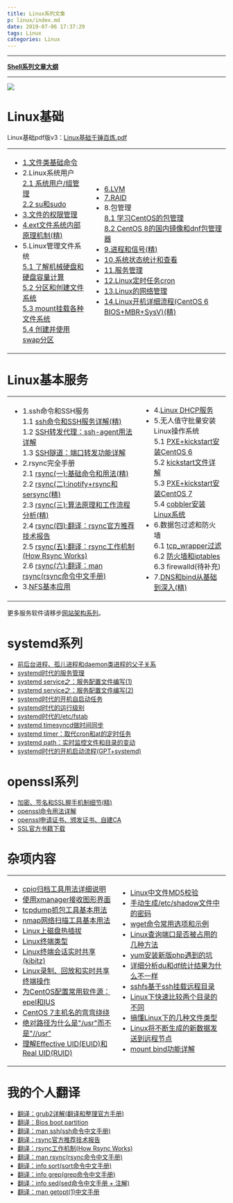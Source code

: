 ```yaml
---
title: Linux系列文章
p: linux/index.md
date: 2019-07-06 17:37:29
tags: Linux
categories: Linux
---
```


--------

**[Shell系列文章大纲](/shell/index)**

--------

![](/img/linux/linux_1.jpg)

<a name="basic"></a>

# Linux基础

Linux基础pdf版v3：[Linux基础千锤百炼.pdf](/files/Linux_v3.pdf)

<table><tbody><tr>
<td><ul>
  <li><a href="/linux/linux_file_cmd" target="_blank">1.文件类基础命令</a></li>
  <li>2.Linux系统用户<br>
    <a href="/linux/user_and_group" target="_blank">2.1 系统用户/组管理</a><br>
    <a href="/linux/su_and_sudo" target="_blank">2.2 su和sudo</a><br>
  </li>
  <li><a href="/linux/linux_perm" target="_blank">3.文件的权限管理</a></li>
  <li><a href="/linux/ext_filesystem" target="_blank">4.ext文件系统内部原理机制(精)</a></li>
  <li>5.Linux管理文件系统<br>
    <a href="/linux/fsmgr_about_disk" target="_blank">5.1 了解机械硬盘和硬盘容量计算</a><br>
    <a href="/linux/fsmgr_mkpart_mkfs" target="_blank">5.2 分区和创建文件系统</a><br>
    <a href="/linux/fsmgr_mountfs" target="_blank">5.3 mount挂载各种文件系统</a><br>
    <a href="/linux/fsmgr_swap" target="_blank">5.4 创建并使用swap分区</a><br>
  </li>
</ul></td>
<td><ul>
  <li><a href="/linux/lvm" target="_blank">6.LVM</a></li>
  <li><a href="/linux/raid" target="_blank">7.RAID</a></li>
  <li>8.包管理<br>
    <a href="/linux/pkg_mgr" target="_blank">8.1 学习CentOS的包管理</a><br>
    <a href="/linux/centos8_dnf" target="_blank">8.2 CentOS 8的国内镜像和dnf包管理器</a><br>
  </li>
  <li><a href="/linux/process_and_signal" target="_blank">9.进程和信号(精)</a></li>
  <li><a href="/linux/os_status" target="_blank">10.系统状态统计和查看</a></li>
  <li><a href="/linux/linux_service" target="_blank">11.服务管理</a></li>
  <li><a href="/linux/cron" target="_blank">12.Linux定时任务cron</a></li>
  <li><a href="/linux/linux_network" target="_blank">13.Linux的网络管理</a></li>
  <li><a href="/linux/boot_process_bios_mbr" target="_blank">14.Linux开机详细流程(CentOS 6 BIOS+MBR+SysV)(精)</a> </li>
</ul></td>
</tr></tbody></table>

<a name="blogservice"></a>

# Linux基本服务

<table><tbody><tr>
<td><ul>
<li>1.ssh命令和SSH服务<br>
  1.1 <a href="/linux/ssh" target="_blank">ssh命令和SSH服务详解(精)</a><br>
  1.2 <a href="/linux/ssh_agent" target="_blank">SSH转发代理：ssh-agent用法详解</a><br>
  1.3 <a href="/linux/ssh_port_forward" target="_blank">SSH隧道：端口转发功能详解</a><br>
</li>
<li>2.rsync完全手册<br>
  2.1 <a href="/linux/rsync_basic_usage" target="_blank">rsync(一):基础命令和用法(精)</a><br>
  2.2 <a href="/linux/rsync_inotify_sersync" target="_blank">rsync(二):inotify+rsync和sersync(精)</a><br>
  2.3 <a href="/linux/rsync_algo_analysis" target="_blank">rsync(三):算法原理和工作流程分析(精)</a><br>
  2.4 <a href="/linux/rsync_official_report" target="_blank">rsync(四):翻译：rsync官方推荐技术报告</a><br>
  2.5 <a href="/linux/rsync_how_works" target="_blank">rsync(五):翻译：rsync工作机制(How Rsync Works)</a><br>
  2.6 <a href="/linux/rsync_man" target="_blank">rsync(六):翻译：man rsync(rsync命令中文手册)</a><br>
</li>
<li>3.<a href="/linux/nfs_basic" target="_blank">NFS基本应用</a>
</li>
</ul></td>
<td><ul>
<li>4.<a href="/linux/dhcp" target="_blank">Linux DHCP服务</a></li>
<li>5.无人值守批量安装Linux操作系统<br>
  5.1 <a href="/linux/pxe_centos6" target="_blank">PXE+kickstart安装CentOS 6</a><br>
  5.2 <a href="/linux/kickstart_config" target="_blank">kickstart文件详解</a><br>
  5.3 <a href="/linux/pxe_centos7" target="_blank">PXE+kickstart安装CentOS 7</a><br>
  5.4 <a href="/linux/cobbler" target="_blank">cobbler安装Linux系统</a><br>
</li>
<li>6.数据包过滤和防火墙<br>
  6.1 <a href="/linux/tcpwrapper" target="_blank">tcp_wrapper过滤</a><br>
  6.2 <a href="/linux/iptables" target="_blank">防火墙和iptables</a><br>
  6.3 firewalld(待补充)<br>
</li>
<li>7.<a href="/linux/dns_bind" target="_blank">DNS和bind从基础到深入(精)</a></li>
</ul></td>
</tr></tbody></table>

更多服务软件请移步[网站架构系列](/web_architecture/index)。

<a name="systemd"></a>

# systemd系列

- [前后台进程、孤儿进程和daemon类进程的父子关系](/linux/process_relationship)  
- [systemd时代的服务管理](/linux/systemd/service_manage)  
- [systemd service之：服务配置文件编写(1)](/linux/systemd/service_1)  
- [systemd service之：服务配置文件编写(2)](/linux/systemd/service_2)  
- [systemd时代的开机自启动任务](/linux/systemd/auto_tasks_on_boot)  
- [systemd时代的运行级别](/linux/systemd/runlevel)  
- [systemd时代的/etc/fstab](/linux/systemd/systemd_fstab)  
- [systemd timesyncd做时间同步](/linux/systemd/systemd_timesyncd)  
- [systemd timer：取代cron和at的定时任务](/linux/systemd/systemd_timer)  
- [systemd path：实时监控文件和目录的变动](/linux/systemd/systemd_path)  
- [systemd时代的开机启动流程(GPT+systemd)](/linux/systemd/systemd_bootup)  

<a name="blogopenssl"></a>

# openssl系列

- [加密、签名和SSL握手机制细节(精)](/linux/ssl_details)
- [openssl命令用法详解](/linux/openssl_subcmds)
- [openssl申请证书、颁发证书、自建CA](/linux/openssl_ca)
- [SSL官方书籍下载](https://junmajinlong.lanzouj.com/iW6t31e7tzcj)


<a name="others"></a>

# 杂项内容

<table>
<tbody>
<tr>
<td>
<ul>
<li><a href="/linux/cpio_usage" target="_blank">cpio归档工具用法详细说明</a></li>
<li><a href="/linux/receive_x" target="_blank">使用xmanager接收图形界面</a></li>
<li><a href="/linux/tcpdump_basic_usage" target="_blank">tcpdump抓包工具基本用法</a></li>
<li><a href="/linux/nmap_usage" target="_blank">nmap网络扫描工具基本用法</a></li>
<li><a href="/linux/linux_hot_disk" target="_blank">Linux上磁盘热插拔</a></li>
<li><a href="/linux/linux_tty" target="_blank">Linux终端类型</a></li>
<li><a href="/linux/terminal_share" target="_blank">Linux终端会话实时共享(kibitz)</a></li>
<li><a href="/linux/terminal_share" target="_blank">Linux录制、回放和实时共享终端操作</a></li>
<li><a href="/linux/centos_repos" target="_blank">为CentOS配置常用软件源：epel和IUS</a></li>
<li><a href="/linux/os_hostname" target="_blank">CentOS 7主机名的弯弯绕绕</a></li>
<li><a href="/linux/why_one_prefix" target="_blank">绝对路径为什么是"/usr"而不是"//usr"</a></li>
<li><a href="/linux/euid_ruid" target="_blank">理解Effective UID(EUID)和Real UID(RUID)</a></li>
</ul>
</td>
<td>
<ul>
<li><a href="/linux/md5sum" target="_blank">Linux中文件MD5校验</a></li>
<li><a href="/linux/make_shadow_passwd" target="_blank">手动生成/etc/shadow文件中的密码</a></li>
<li><a href="/linux/wget_usage" target="_blank">wget命令常用选项和示例</a></li>
<li><a href="/linux/ports_busy" target="_blank">Linux查询端口是否被占用的几种方法</a></li>
<li><a href="/linux/yum_install_php_errors" target="_blank">yum安装新版php遇到的坑</a></li>
<li><a href="/linux/du_df" target="_blank">详细分析du和df统计结果为什么不一样</a></li>
<li><a href="/linux/sshfs" target="_blank">sshfs基于ssh挂载远程目录</a></li>
<li><a href="/linux/dir_diff" target="_blank">Linux下快速比较两个目录的不同</a></li>
<li><a href="/coding/linux_file_type" target="_blank">搞懂Linux下的几种文件类型</a></li>
<li><a href="/linux/data_to_remote" target="_blank">Linux将不断生成的新数据发送到远程节点</a></li>
<li><a href="/linux/mount_bind" target="_blank">mount bind功能详解</a></li>
</ul>
</td>
</tr>
</tbody>
</table>


<a name="mytranslations"></a>
# 我的个人翻译

- [翻译：grub2详解(翻译和整理官方手册)](/linux/grub2)  
- [翻译：Bios boot partition](/linux/bios_boot_partition_wiki_translate)
- [翻译：man ssh(ssh命令中文手册)](/linux/man_ssh_translate)  
- [翻译：rsync官方推荐技术报告](/linux/rsync_official_report)
- [翻译：rsync工作机制(How Rsync Works)](/linux/rsync_how_works)
- [翻译：man rsync(rsync命令中文手册)](/linux/rsync_man)
- [翻译：info sort(sort命令中文手册)](/shell/sort_trans)
- [翻译：info grep(grep命令中文手册)](/shell/grep_translate)  
- [翻译：info sed(sed命令中文手册 + 注解)](/shell/sed2)
- [翻译：man getopt(1)中文手册](/shell/getopt_translate)